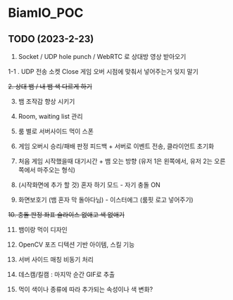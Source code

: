 # BiamIO_POC
## TODO (2023-2-23)

1. Socket / UDP hole punch / WebRTC 로 상대방 영상 받아오기

1-1 . UDP 전송 소켓 Close 게임 오버 시점에 맞춰서 넣어주는거 잊지 말기

~~2. 상대 뱀 / 내 뱀 색 다르게 하기~~

3. 뱀 조작감 향상 시키기

4. Room, waiting list 관리

5. 룸 별로 서버사이드 먹이 스폰

6. 게임 오버시 승리/패배 판정 피드백 + 서버로 이벤트 전송, 클라이언트 초기화

7. 처음 게임 시작했을때 대기시간 + 뱀 오는 방향 (유저 1은 왼쪽에서, 유저 2는 오른쪽에서 마주오는 형식)

8. (시작화면에 추가 할 것) 혼자 하기 모드 - 자기 충돌 ON

9. 화면보호기 (뱀 혼자 막 돌아다님) - 이스터에그 (룸핏 로고 넣어주기)

~~10. 충돌 판정 좌표 슬라이스 없애고 색 없애기~~

11. 뱀이랑 먹이 디자인

12. OpenCV 포즈 디텍션 기반 아이템, 스킬 기능

13. 서버 사이드 매칭 비동기 처리

14. 데스캠/킬캠 : 마지막 순간 GIF로 추출

15. 먹이 색이나 종류에 따라 추가되는 속성이나 색 변화?
